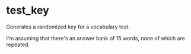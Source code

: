 # test_key
Generates a randomized key for a vocabulary test. 

I'm assuming that there's an answer bank of 15 words, none of which are repeated. 
